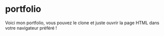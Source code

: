 # portfolio

Voici mon portfolio, vous pouvez le clone et juste ouvrir la page HTML dans votre navigateur préféré ! 
